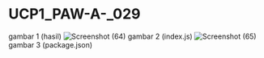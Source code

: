 # UCP1_PAW-A-_029
gambar 1 (hasil)
![Screenshot (64)](https://github.com/user-attachments/assets/7d22e68f-e110-4bef-a4fc-b1508289a66b)
gambar 2 (index.js)
![Screenshot (65)](https://github.com/user-attachments/assets/006620a4-f58c-4db7-b4c0-5515c9eb6d50)
gambar 3 (package.json)
